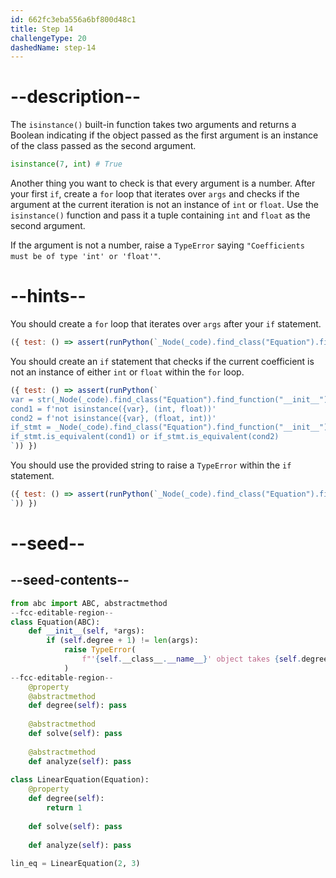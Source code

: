 ```yaml
---
id: 662fc3eba556a6bf800d48c1
title: Step 14
challengeType: 20
dashedName: step-14
---
```


# --description--

The `isinstance()` built-in function takes two arguments and returns a Boolean indicating if the object passed as the first argument is an instance of the class passed as the second argument.

```py
isinstance(7, int) # True
```

Another thing you want to check is that every argument is a number. After your first `if`, create a `for` loop that iterates over `args` and checks if the argument at the current iteration is not an instance of `int` or `float`. Use the `isinstance()` function and pass it a tuple containing `int` and `float` as the second argument.

If the argument is not a number, raise a `TypeError` saying `"Coefficients must be of type 'int' or 'float'"`.

# --hints--

You should create a `for` loop that iterates over `args` after your `if` statement.

```js
({ test: () => assert(runPython(`_Node(_code).find_class("Equation").find_function("__init__").find_for_loops()[0].find_for_iter().is_equivalent("args")`)) })
```

You should create an `if` statement that checks if the current coefficient is not an instance of either `int` or `float` within the `for` loop.

```js
({ test: () => assert(runPython(`
var = str(_Node(_code).find_class("Equation").find_function("__init__").find_for_loops()[0].find_for_vars())
cond1 = f'not isinstance({var}, (int, float))'
cond2 = f'not isinstance({var}, (float, int))'
if_stmt = _Node(_code).find_class("Equation").find_function("__init__").find_for_loops()[0].find_ifs()[0].find_conditions()[0]
if_stmt.is_equivalent(cond1) or if_stmt.is_equivalent(cond2)
`)) })
```

You should use the provided string to raise a `TypeError` within the `if` statement.

```js
({ test: () => assert(runPython(`_Node(_code).find_class("Equation").find_function("__init__").find_for_loops()[0].find_ifs()[0].find_bodies()[0].has_stmt("raise TypeError(\\"Coefficients must be of type 'int' or 'float'\\")")
`)) })
```

# --seed--

## --seed-contents--

```py
from abc import ABC, abstractmethod
--fcc-editable-region--
class Equation(ABC):   
    def __init__(self, *args):
        if (self.degree + 1) != len(args):
            raise TypeError(
                f"'{self.__class__.__name__}' object takes {self.degree + 1} positional arguments but {len(args)} were given"
            )
--fcc-editable-region--
    @property
    @abstractmethod
    def degree(self): pass    
    
    @abstractmethod
    def solve(self): pass
        
    @abstractmethod
    def analyze(self): pass
        
class LinearEquation(Equation):
    @property
    def degree(self):
        return 1
    
    def solve(self): pass
    
    def analyze(self): pass
    
lin_eq = LinearEquation(2, 3)
```
